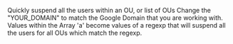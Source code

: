 Quickly suspend all the users within an OU, or list of OUs
Change the "YOUR_DOMAIN" to match the Google Domain that you are working with.  Values within the Array 'a' become values of a regexp that will suspend all the users for all OUs which match the regexp.
